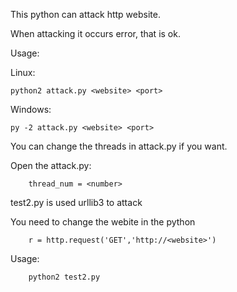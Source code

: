 This python can attack http website.


When attacking it occurs error, that is ok. 


Usage:
    
  Linux:
 
    python2 attack.py <website> <port>
 Windows:
 
    py -2 attack.py <website> <port>

You can change the threads in attack.py if you want.

Open the attack.py:

        thread_num = <number>

test2.py is used urllib3 to attack

You need to change the webite in the python

        r = http.request('GET','http://<website>')
Usage:

        python2 test2.py
